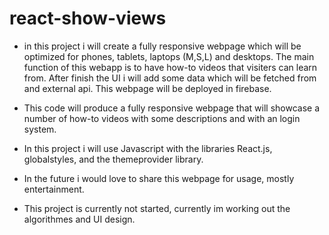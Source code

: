 # react-show-views

* in this project i will create a fully responsive webpage which will be optimized for phones, tablets, laptops (M,S,L) and desktops. The main function of this webapp is to have how-to videos that visiters can learn from. After finish the UI i will add some data which will be fetched from and external api. This webpage will be deployed in firebase.

* This code will produce a fully responsive webpage that will showcase a number of how-to videos with some descriptions and with an login system.

* In this project i will use Javascript with the libraries React.js, globalstyles, and the themeprovider library.

* In the future i would love to share this webpage for usage, mostly entertainment.

* This project is currently not started, currently im working out the algorithmes and UI design.
